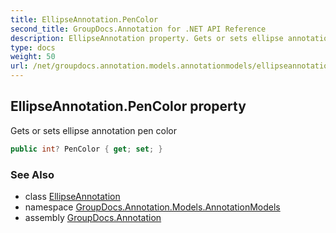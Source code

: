 ```yaml
---
title: EllipseAnnotation.PenColor
second_title: GroupDocs.Annotation for .NET API Reference
description: EllipseAnnotation property. Gets or sets ellipse annotation pen color
type: docs
weight: 50
url: /net/groupdocs.annotation.models.annotationmodels/ellipseannotation/pencolor/
---
```

## EllipseAnnotation.PenColor property

Gets or sets ellipse annotation pen color

```csharp
public int? PenColor { get; set; }
```

### See Also

* class [EllipseAnnotation](../)
* namespace [GroupDocs.Annotation.Models.AnnotationModels](../../ellipseannotation/)
* assembly [GroupDocs.Annotation](../../../)


